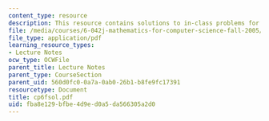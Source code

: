 ```yaml
---
content_type: resource
description: This resource contains solutions to in-class problems for week 6, friday.
file: /media/courses/6-042j-mathematics-for-computer-science-fall-2005/fba8e129bfbe4d9ed0a5da566305a2d0_cp6fsol.pdf
file_type: application/pdf
learning_resource_types:
- Lecture Notes
ocw_type: OCWFile
parent_title: Lecture Notes
parent_type: CourseSection
parent_uid: 560d0fc0-0a7a-0ab0-26b1-b8fe9fc17391
resourcetype: Document
title: cp6fsol.pdf
uid: fba8e129-bfbe-4d9e-d0a5-da566305a2d0
---
```


